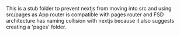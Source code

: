 This is a stub folder to prevent nextjs from moving into src and using src/pages as App router is compatible with pages router and FSD architecture has naming collision with nextjs because it also suggests creating a 'pages' folder.